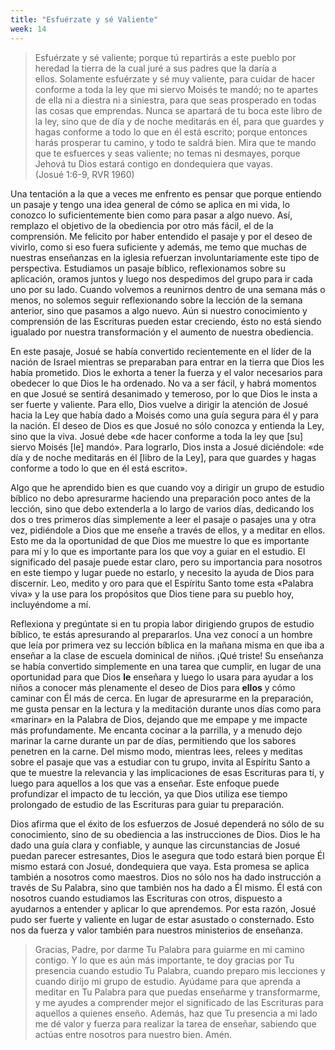 ```yaml
---
title: "Esfuérzate y sé Valiente"
week: 14
---
```


> Esfuérzate y sé valiente; porque tú repartirás a este pueblo por
> heredad la tierra de la cual juré a sus padres que la daría a
> ellos. Solamente esfuérzate y sé muy valiente, para cuidar de hacer
> conforme a toda la ley que mi siervo Moisés te mandó; no te apartes de
> ella ni a diestra ni a siniestra, para que seas prosperado en todas
> las cosas que emprendas. Nunca se apartará de tu boca este libro de la
> ley, sino que de día y de noche meditarás en él, para que guardes y
> hagas conforme a todo lo que en él está escrito; porque entonces harás
> prosperar tu camino, y todo te saldrá bien. Mira que te mando que te
> esfuerces y seas valiente; no temas ni desmayes, porque Jehová tu Dios
> estará contigo en dondequiera que vayas.\
> (Josué 1:6-9, RVR 1960)

Una tentación a la que a veces me enfrento es pensar que porque
entiendo un pasaje y tengo una idea general de cómo se aplica en mi
vida, lo conozco lo suficientemente bien como para pasar a algo nuevo.
Así, remplazo el objetivo de la obediencia por otro más fácil, el de la
comprensión. Me felicito por haber entendido el pasaje y por el deseo de
vivirlo, como si eso fuera suficiente y además, me temo que muchas de
nuestras enseñanzas en la iglesia refuerzan involuntariamente este tipo
de perspectiva. Estudiamos un pasaje bíblico, reflexionamos sobre su
aplicación, oramos juntos y luego nos despedimos del grupo para ir cada
uno por su lado. Cuando volvemos a reunirnos dentro de una semana más o
menos, no solemos seguir reflexionando sobre la lección de la semana
anterior, sino que pasamos a algo nuevo. Aún si nuestro conocimiento y
comprensión de las Escrituras pueden estar creciendo, ésto no está
siendo igualado por nuestra transformación y el aumento de nuestra
obediencia.

En este pasaje, Josué se había convertido recientemente en el líder de
la nación de Israel mientras se preparaban para entrar en la tierra que
Dios les había prometido. Dios le exhorta a tener la fuerza y el valor
necesarios para obedecer lo que Dios le ha ordenado. No va a ser fácil,
y habrá momentos en que Josué se sentirá desanimado y temeroso, por lo
que Dios le insta a ser fuerte y valiente. Para ello, Dios vuelve a
dirigir la atención de Josué hacia la Ley que había dado a Moisés como
una guía segura para él y para la nación. El deseo de Dios es que Josué
no sólo conozca y entienda la Ley, sino que la viva. Josué debe «de
hacer conforme a toda la ley que \[su\] siervo Moisés \[le\] mandó».
Para lograrlo, Dios insta a Josué diciéndole: «de día y de noche
meditarás en él \[libro de la Ley\], para que guardes y hagas conforme a
todo lo que en él está escrito».

Algo que he aprendido bien es que cuando voy a dirigir un grupo de
estudio bíblico no debo apresurarme haciendo una preparación poco antes
de la lección, sino que debo extenderla a lo largo de varios días,
dedicando los dos o tres primeros días simplemente a leer el pasaje o
pasajes una y otra vez, pidiéndole a Dios que me enseñe a través de
ellos, y a meditar en ellos. Esto me da la oportunidad de que Dios me
muestre lo que es importante para mí y lo que es importante para los que
voy a guiar en el estudio. El significado del pasaje puede estar claro,
pero su importancia para nosotros en este tiempo y lugar puede no
estarlo, y necesito la ayuda de Dios para discernir. Leo, medito y oro
para que el Espíritu Santo tome esta «Palabra viva» y la use para los
propósitos que Dios tiene para su pueblo hoy, incluyéndome a mí.

Reflexiona y pregúntate si en tu propia labor dirigiendo grupos de
estudio bíblico, te estás apresurando al prepararlos. Una vez conocí a
un hombre que leía por primera vez su lección bíblica en la mañana misma
en que iba a enseñar a la clase de escuela dominical de niños. ¡Qué
triste! Su enseñanza se había convertido simplemente en una tarea que
cumplir, en lugar de una oportunidad para que Dios **le** enseñara y
luego lo usara para ayudar a los niños a conocer más plenamente el deseo
de Dios para **ellos** y cómo caminar con Él más de cerca. En lugar de
apresurarme en la preparación, me gusta pensar en la lectura y la
meditación durante unos días como para «marinar» en la Palabra de Dios,
dejando que me empape y me impacte más profundamente. Me encanta cocinar
a la parrilla, y a menudo dejo marinar la carne durante un par de días,
permitiendo que los sabores penetren en la carne. Del mismo modo,
mientras lees, relees y meditas sobre el pasaje que vas a estudiar con
tu grupo, invita al Espíritu Santo a que te muestre la relevancia y las
implicaciones de esas Escrituras para ti, y luego para aquellos a los
que vas a enseñar. Este enfoque puede profundizar el impacto de tu
lección, ya que Dios utiliza ese tiempo prolongado de estudio de las
Escrituras para guiar tu preparación.

Dios afirma que el éxito de los esfuerzos de Josué dependerá no sólo de
su conocimiento, sino de su obediencia a las instrucciones de Dios. Dios
le ha dado una guía clara y confiable, y aunque las circunstancias de
Josué puedan parecer estresantes, Dios le asegura que todo estará bien
porque Él mismo estará con Josué, dondequiera que vaya. Esta promesa se
aplica también a nosotros como maestros. Dios no sólo nos ha dado
instrucción a través de Su Palabra, sino que también nos ha dado a Él
mismo. Él está con nosotros cuando estudiamos las Escrituras con otros,
dispuesto a ayudarnos a entender y aplicar lo que aprendemos. Por esta
razón, Josué pudo ser fuerte y valiente en lugar de estar asustado o
consternado. Esto nos da fuerza y valor también para nuestros
ministerios de enseñanza.

> Gracias, Padre, por darme Tu Palabra para guiarme en mi camino
> contigo. Y lo que es aún más importante, te doy gracias por Tu
> presencia cuando estudio Tu Palabra, cuando preparo mis lecciones y
> cuando dirijo mi grupo de estudio. Ayúdame para que aprenda a meditar
> en Tu Palabra para que puedas enseñarme y transformarme, y me ayudes a
> comprender mejor el significado de las Escrituras para aquellos a
> quienes enseño. Además, haz que Tu presencia a mi lado me dé valor y
> fuerza para realizar la tarea de enseñar, sabiendo que actúas entre
> nosotros para nuestro bien. Amén.
